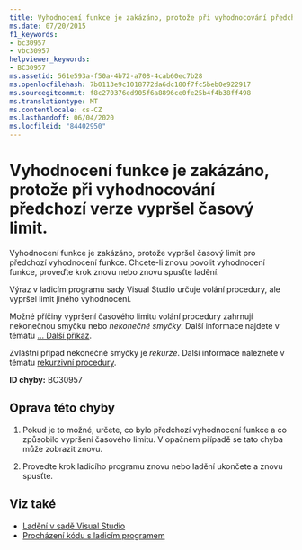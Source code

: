 ```yaml
---
title: Vyhodnocení funkce je zakázáno, protože při vyhodnocování předchozí verze vypršel časový limit.
ms.date: 07/20/2015
f1_keywords:
- bc30957
- vbc30957
helpviewer_keywords:
- BC30957
ms.assetid: 561e593a-f50a-4b72-a708-4cab60ec7b28
ms.openlocfilehash: 7b0113e9c1018772da6dc180f7fc5beb0e922917
ms.sourcegitcommit: f8c270376ed905f6a8896ce0fe25b4f4b38ff498
ms.translationtype: MT
ms.contentlocale: cs-CZ
ms.lasthandoff: 06/04/2020
ms.locfileid: "84402950"
---
```

# <a name="function-evaluation-is-disabled-because-a-previous-function-evaluation-timed-out"></a>Vyhodnocení funkce je zakázáno, protože při vyhodnocování předchozí verze vypršel časový limit.
Vyhodnocení funkce je zakázáno, protože vypršel časový limit pro předchozí vyhodnocení funkce. Chcete-li znovu povolit vyhodnocení funkce, proveďte krok znovu nebo znovu spusťte ladění.  
  
 Výraz v ladicím programu sady Visual Studio určuje volání procedury, ale vypršel limit jiného vyhodnocení.  
  
 Možné příčiny vypršení časového limitu volání procedury zahrnují nekonečnou smyčku nebo *nekonečné smyčky*. Další informace najdete v tématu [... Další příkaz](../statements/for-next-statement.md).  
  
 Zvláštní případ nekonečné smyčky je *rekurze*. Další informace naleznete v tématu [rekurzivní procedury](../../programming-guide/language-features/procedures/recursive-procedures.md).  
  
 **ID chyby:** BC30957  
  
## <a name="to-correct-this-error"></a>Oprava této chyby  
  
1. Pokud je to možné, určete, co bylo předchozí vyhodnocení funkce a co způsobilo vypršení časového limitu. V opačném případě se tato chyba může zobrazit znovu.  
  
2. Proveďte krok ladicího programu znovu nebo ladění ukončete a znovu spusťte.  
  
## <a name="see-also"></a>Viz také

- [Ladění v sadě Visual Studio](/visualstudio/debugger/debugger-feature-tour)
- [Procházení kódu s ladicím programem](/visualstudio/debugger/navigating-through-code-with-the-debugger)
